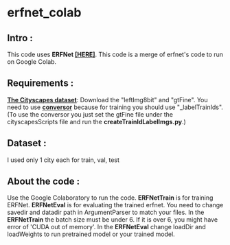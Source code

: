 # erfnet_colab

## Intro :

This code uses **ERFNet [[HERE]](https://github.com/Eromera/erfnet_pytorch)**. This code is a merge of erfnet's code to run on Google Colab.
 
## Requirements :

[**The Cityscapes dataset**](https://www.cityscapes-dataset.com/): Download the "leftImg8bit" and "gtFine". You need to use **[conversor](https://github.com/mcordts/cityscapesScripts)** because for training you should use "_labelTrainIds". (To use the conversor you just set the gtFine file under the cityscapesScripts file and run the **createTrainIdLabelImgs.py**.)

## Dataset :

I used only 1 city each for train, val, test

## About the code :

Use the Google Colaboratory to run the code. **ERFNetTrain** is for training ERFNet. **ERFNetEval** is for evaluating the trained erfnet. You need to change savedir and datadir path in ArgumentParser to match your files. In the **ERFNetTrain** the batch size must be under 6. If it is over 6, you might have error of 'CUDA out of memory'. In the **ERFNetEval** change loadDir and loadWeights to run pretrained model or your trained model.

